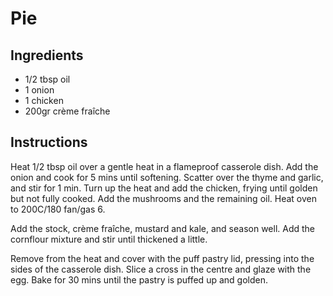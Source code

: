 # Pie

## Ingredients
* 1/2 tbsp oil
* 1 onion
* 1 chicken
* 200gr crème fraîche

## Instructions
Heat 1/2 tbsp oil over a gentle heat in a flameproof casserole dish. Add the onion and cook for 5 mins until softening. Scatter over the thyme and garlic, and stir for 1 min. Turn up the heat and add the chicken, frying until golden but not fully cooked. Add the mushrooms and the remaining oil. Heat oven to 200C/180 fan/gas 6.

Add the stock, crème fraîche, mustard and kale, and season well. Add the cornflour mixture and stir until thickened a little.

Remove from the heat and cover with the puff pastry lid, pressing into the sides of the casserole dish. Slice a cross in the centre and glaze with the egg. Bake for 30 mins until the pastry is puffed up and golden. 

